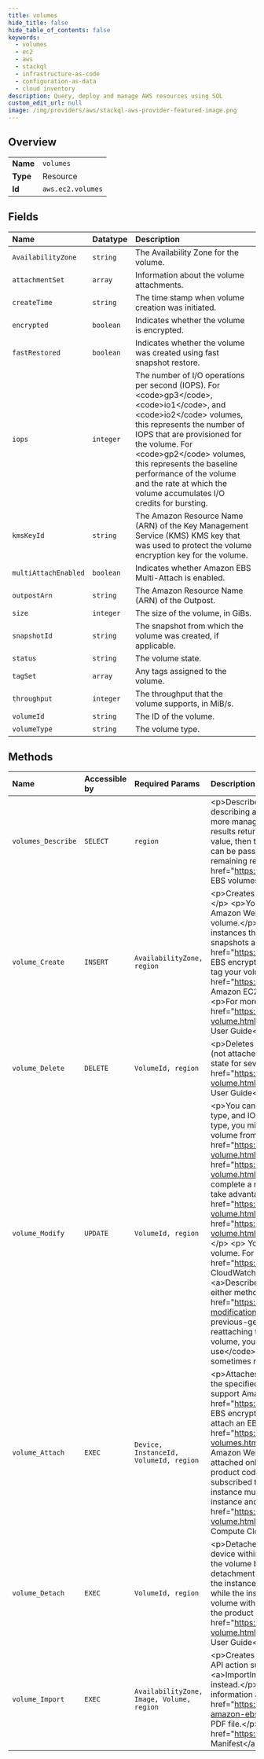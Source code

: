 ```yaml
---
title: volumes
hide_title: false
hide_table_of_contents: false
keywords:
  - volumes
  - ec2
  - aws    
  - stackql
  - infrastructure-as-code
  - configuration-as-data
  - cloud inventory
description: Query, deploy and manage AWS resources using SQL
custom_edit_url: null
image: /img/providers/aws/stackql-aws-provider-featured-image.png
---
```

  
    

## Overview
<table><tbody>
<tr><td><b>Name</b></td><td><code>volumes</code></td></tr>
<tr><td><b>Type</b></td><td>Resource</td></tr>
<tr><td><b>Id</b></td><td><code>aws.ec2.volumes</code></td></tr>
</tbody></table>

## Fields
| Name | Datatype | Description |
|:-----|:---------|:------------|
| `AvailabilityZone` | `string` | The Availability Zone for the volume. |
| `attachmentSet` | `array` | Information about the volume attachments. |
| `createTime` | `string` | The time stamp when volume creation was initiated. |
| `encrypted` | `boolean` | Indicates whether the volume is encrypted. |
| `fastRestored` | `boolean` | Indicates whether the volume was created using fast snapshot restore. |
| `iops` | `integer` | The number of I/O operations per second (IOPS). For &lt;code&gt;gp3&lt;/code&gt;, &lt;code&gt;io1&lt;/code&gt;, and &lt;code&gt;io2&lt;/code&gt; volumes, this represents the number of IOPS that are provisioned for the volume. For &lt;code&gt;gp2&lt;/code&gt; volumes, this represents the baseline performance of the volume and the rate at which the volume accumulates I/O credits for bursting. |
| `kmsKeyId` | `string` | The Amazon Resource Name (ARN) of the Key Management Service (KMS) KMS key that was used to protect the volume encryption key for the volume. |
| `multiAttachEnabled` | `boolean` | Indicates whether Amazon EBS Multi-Attach is enabled. |
| `outpostArn` | `string` | The Amazon Resource Name (ARN) of the Outpost. |
| `size` | `integer` | The size of the volume, in GiBs. |
| `snapshotId` | `string` | The snapshot from which the volume was created, if applicable. |
| `status` | `string` | The volume state. |
| `tagSet` | `array` | Any tags assigned to the volume. |
| `throughput` | `integer` | The throughput that the volume supports, in MiB/s. |
| `volumeId` | `string` | The ID of the volume. |
| `volumeType` | `string` | The volume type. |
## Methods
| Name | Accessible by | Required Params | Description |
|:-----|:--------------|:----------------|:------------|
| `volumes_Describe` | `SELECT` | `region` | &lt;p&gt;Describes the specified EBS volumes or all of your EBS volumes.&lt;/p&gt; &lt;p&gt;If you are describing a long list of volumes, we recommend that you paginate the output to make the list more manageable. The &lt;code&gt;MaxResults&lt;/code&gt; parameter sets the maximum number of results returned in a single page. If the list of results exceeds your &lt;code&gt;MaxResults&lt;/code&gt; value, then that number of results is returned along with a &lt;code&gt;NextToken&lt;/code&gt; value that can be passed to a subsequent &lt;code&gt;DescribeVolumes&lt;/code&gt; request to retrieve the remaining results.&lt;/p&gt; &lt;p&gt;For more information about EBS volumes, see &lt;a href="https://docs.aws.amazon.com/AWSEC2/latest/UserGuide/EBSVolumes.html"&gt;Amazon EBS volumes&lt;/a&gt; in the &lt;i&gt;Amazon Elastic Compute Cloud User Guide&lt;/i&gt;.&lt;/p&gt; |
| `volume_Create` | `INSERT` | `AvailabilityZone, region` | &lt;p&gt;Creates an EBS volume that can be attached to an instance in the same Availability Zone.&lt;/p&gt; &lt;p&gt;You can create a new empty volume or restore a volume from an EBS snapshot. Any Amazon Web Services Marketplace product codes from the snapshot are propagated to the volume.&lt;/p&gt; &lt;p&gt;You can create encrypted volumes. Encrypted volumes must be attached to instances that support Amazon EBS encryption. Volumes that are created from encrypted snapshots are also automatically encrypted. For more information, see &lt;a href="https://docs.aws.amazon.com/AWSEC2/latest/UserGuide/EBSEncryption.html"&gt;Amazon EBS encryption&lt;/a&gt; in the &lt;i&gt;Amazon Elastic Compute Cloud User Guide&lt;/i&gt;.&lt;/p&gt; &lt;p&gt;You can tag your volumes during creation. For more information, see &lt;a href="https://docs.aws.amazon.com/AWSEC2/latest/UserGuide/Using_Tags.html"&gt;Tag your Amazon EC2 resources&lt;/a&gt; in the &lt;i&gt;Amazon Elastic Compute Cloud User Guide&lt;/i&gt;.&lt;/p&gt; &lt;p&gt;For more information, see &lt;a href="https://docs.aws.amazon.com/AWSEC2/latest/UserGuide/ebs-creating-volume.html"&gt;Create an Amazon EBS volume&lt;/a&gt; in the &lt;i&gt;Amazon Elastic Compute Cloud User Guide&lt;/i&gt;.&lt;/p&gt; |
| `volume_Delete` | `DELETE` | `VolumeId, region` | &lt;p&gt;Deletes the specified EBS volume. The volume must be in the &lt;code&gt;available&lt;/code&gt; state (not attached to an instance).&lt;/p&gt; &lt;p&gt;The volume can remain in the &lt;code&gt;deleting&lt;/code&gt; state for several minutes.&lt;/p&gt; &lt;p&gt;For more information, see &lt;a href="https://docs.aws.amazon.com/AWSEC2/latest/UserGuide/ebs-deleting-volume.html"&gt;Delete an Amazon EBS volume&lt;/a&gt; in the &lt;i&gt;Amazon Elastic Compute Cloud User Guide&lt;/i&gt;.&lt;/p&gt; |
| `volume_Modify` | `UPDATE` | `VolumeId, region` | &lt;p&gt;You can modify several parameters of an existing EBS volume, including volume size, volume type, and IOPS capacity. If your EBS volume is attached to a current-generation EC2 instance type, you might be able to apply these changes without stopping the instance or detaching the volume from it. For more information about modifying EBS volumes, see &lt;a href="https://docs.aws.amazon.com/AWSEC2/latest/UserGuide/ebs-modify-volume.html"&gt;Amazon EBS Elastic Volumes&lt;/a&gt; (Linux instances) or &lt;a href="https://docs.aws.amazon.com/AWSEC2/latest/WindowsGuide/ebs-modify-volume.html"&gt;Amazon EBS Elastic Volumes&lt;/a&gt; (Windows instances).&lt;/p&gt; &lt;p&gt;When you complete a resize operation on your volume, you need to extend the volume's file-system size to take advantage of the new storage capacity. For more information, see &lt;a href="https://docs.aws.amazon.com/AWSEC2/latest/UserGuide/ebs-expand-volume.html#recognize-expanded-volume-linux"&gt;Extend a Linux file system&lt;/a&gt; or &lt;a href="https://docs.aws.amazon.com/AWSEC2/latest/WindowsGuide/ebs-expand-volume.html#recognize-expanded-volume-windows"&gt;Extend a Windows file system&lt;/a&gt;.&lt;/p&gt; &lt;p&gt; You can use CloudWatch Events to check the status of a modification to an EBS volume. For information about CloudWatch Events, see the &lt;a href="https://docs.aws.amazon.com/AmazonCloudWatch/latest/events/"&gt;Amazon CloudWatch Events User Guide&lt;/a&gt;. You can also track the status of a modification using &lt;a&gt;DescribeVolumesModifications&lt;/a&gt;. For information about tracking status changes using either method, see &lt;a href="https://docs.aws.amazon.com/AWSEC2/latest/UserGuide/monitoring-volume-modifications.html"&gt;Monitor the progress of volume modifications&lt;/a&gt;.&lt;/p&gt; &lt;p&gt;With previous-generation instance types, resizing an EBS volume might require detaching and reattaching the volume or stopping and restarting the instance.&lt;/p&gt; &lt;p&gt;After modifying a volume, you must wait at least six hours and ensure that the volume is in the &lt;code&gt;in-use&lt;/code&gt; or &lt;code&gt;available&lt;/code&gt; state before you can modify the same volume. This is sometimes referred to as a cooldown period.&lt;/p&gt; |
| `volume_Attach` | `EXEC` | `Device, InstanceId, VolumeId, region` | &lt;p&gt;Attaches an EBS volume to a running or stopped instance and exposes it to the instance with the specified device name.&lt;/p&gt; &lt;p&gt;Encrypted EBS volumes must be attached to instances that support Amazon EBS encryption. For more information, see &lt;a href="https://docs.aws.amazon.com/AWSEC2/latest/UserGuide/EBSEncryption.html"&gt;Amazon EBS encryption&lt;/a&gt; in the &lt;i&gt;Amazon Elastic Compute Cloud User Guide&lt;/i&gt;.&lt;/p&gt; &lt;p&gt;After you attach an EBS volume, you must make it available. For more information, see &lt;a href="https://docs.aws.amazon.com/AWSEC2/latest/UserGuide/ebs-using-volumes.html"&gt;Make an EBS volume available for use&lt;/a&gt;.&lt;/p&gt; &lt;p&gt;If a volume has an Amazon Web Services Marketplace product code:&lt;/p&gt; &lt;ul&gt; &lt;li&gt; &lt;p&gt;The volume can be attached only to a stopped instance.&lt;/p&gt; &lt;/li&gt; &lt;li&gt; &lt;p&gt;Amazon Web Services Marketplace product codes are copied from the volume to the instance.&lt;/p&gt; &lt;/li&gt; &lt;li&gt; &lt;p&gt;You must be subscribed to the product.&lt;/p&gt; &lt;/li&gt; &lt;li&gt; &lt;p&gt;The instance type and operating system of the instance must support the product. For example, you can't detach a volume from a Windows instance and attach it to a Linux instance.&lt;/p&gt; &lt;/li&gt; &lt;/ul&gt; &lt;p&gt;For more information, see &lt;a href="https://docs.aws.amazon.com/AWSEC2/latest/UserGuide/ebs-attaching-volume.html"&gt;Attach an Amazon EBS volume to an instance&lt;/a&gt; in the &lt;i&gt;Amazon Elastic Compute Cloud User Guide&lt;/i&gt;.&lt;/p&gt; |
| `volume_Detach` | `EXEC` | `VolumeId, region` | &lt;p&gt;Detaches an EBS volume from an instance. Make sure to unmount any file systems on the device within your operating system before detaching the volume. Failure to do so can result in the volume becoming stuck in the &lt;code&gt;busy&lt;/code&gt; state while detaching. If this happens, detachment can be delayed indefinitely until you unmount the volume, force detachment, reboot the instance, or all three. If an EBS volume is the root device of an instance, it can't be detached while the instance is running. To detach the root volume, stop the instance first.&lt;/p&gt; &lt;p&gt;When a volume with an Amazon Web Services Marketplace product code is detached from an instance, the product code is no longer associated with the instance.&lt;/p&gt; &lt;p&gt;For more information, see &lt;a href="https://docs.aws.amazon.com/AWSEC2/latest/UserGuide/ebs-detaching-volume.html"&gt;Detach an Amazon EBS volume&lt;/a&gt; in the &lt;i&gt;Amazon Elastic Compute Cloud User Guide&lt;/i&gt;.&lt;/p&gt; |
| `volume_Import` | `EXEC` | `AvailabilityZone, Image, Volume, region` | &lt;p&gt;Creates an import volume task using metadata from the specified disk image.&lt;/p&gt; &lt;p&gt;This API action supports only single-volume VMs. To import multi-volume VMs, use &lt;a&gt;ImportImage&lt;/a&gt; instead. To import a disk to a snapshot, use &lt;a&gt;ImportSnapshot&lt;/a&gt; instead.&lt;/p&gt; &lt;p&gt;This API action is not supported by the Command Line Interface (CLI). For information about using the Amazon EC2 CLI, which is deprecated, see &lt;a href="https://awsdocs.s3.amazonaws.com/EC2/ec2-clt.pdf#importing-your-volumes-into-amazon-ebs"&gt;Importing Disks to Amazon EBS&lt;/a&gt; in the &lt;i&gt;Amazon EC2 CLI Reference&lt;/i&gt; PDF file.&lt;/p&gt; &lt;p&gt;For information about the import manifest referenced by this API action, see &lt;a href="https://docs.aws.amazon.com/AWSEC2/latest/APIReference/manifest.html"&gt;VM Import Manifest&lt;/a&gt;.&lt;/p&gt; |
